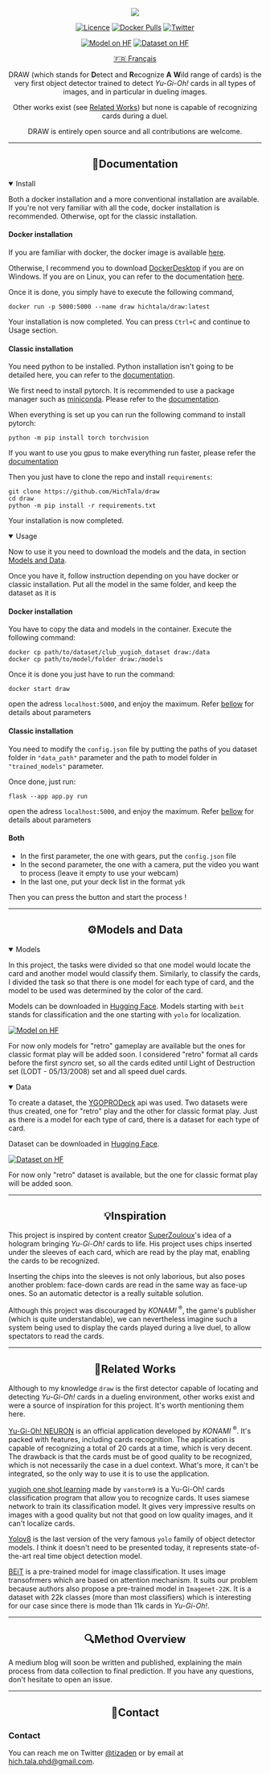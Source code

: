 <div align="center">
    <p>
        <img src="figures/banner-draw.png">
    </p>


<div>


[![Licence](https://img.shields.io/github/license/Ileriayo/markdown-badges?style=flat)](LICENSE)
[![Docker Pulls](https://img.shields.io/docker/pulls/hichtala/draw?logo=docker)](https://hub.docker.com/r/hichtala/draw/)
[![Twitter](https://badgen.net/badge/icon/twitter?icon=twitter&label)](https://twitter.com/tiazden)

[![Model on HF](https://huggingface.co/datasets/huggingface/badges/resolve/main/model-on-hf-sm.svg)](https://huggingface.co/HichTala/draw)
[![Dataset on HF](https://huggingface.co/datasets/huggingface/badges/resolve/main/dataset-on-hf-sm.svg)](https://huggingface.co/datasets/HichTala/yugioh_dataset)

[🇫🇷 Français](README_fr.md)

DRAW (which stands for **D**etect and **R**ecognize **A** **W**ild range of cards) is the very first object detector
trained to detect _Yu-Gi-Oh!_ cards in all types of images, and in particular in dueling images.

Other works exist (see [Related Works](#div-aligncenterrelated-worksdiv)) but none is capable of recognizing cards during a duel.

DRAW is entirely open source and all contributions are welcome.

</div>

</div>

---
## <div align="center">📄Documentation</div>

<details open>
<summary>
Install
</summary>

Both a docker installation and a more conventional installation are available. If you're not very familiar with all the code, 
docker installation is recommended. Otherwise, opt for the classic installation.

#### Docker installation

If you are familiar with docker, the docker image is available [here](https://hub.docker.com/r/hichtala/draw).

Otherwise, I recommend you to download [DockerDesktop](https://www.docker.com/products/docker-desktop/) if you are on Windows.
If you are on Linux, you can refer to the documentation [here](https://docs.docker.com/engine/install/).

Once it is done, you simply have to execute the following command,
```shell
docker run -p 5000:5000 --name draw hichtala/draw:latest
```
Your installation is now completed. You can press `Ctrl+C` and continue to Usage section.


#### Classic installation

You need python to be installed. Python installation isn't going to be detailed here, you can refer to the [documentation](https://www.python.org/).

We first need to install pytorch. It is recommended to use a package manager such as [miniconda](https://docs.conda.io/projects/miniconda/en/latest/). 
Please refer to the [documentation](https://docs.conda.io/projects/miniconda/en/latest/).

When everything is set up you can run the following command to install pytorch:
```shell
python -m pip install torch torchvision
```
If you want to use you gpus to make everything run faster, please refer the [documentation](https://pytorch.org/get-started/locally/)

Then you just have to clone the repo and install `requirements`:
```shell
git clone https://github.com/HichTala/draw
cd draw
python -m pip install -r requirements.txt
```

Your installation is now completed.

</details>

<details open>
<summary>Usage</summary>

Now to use it you need to download the models and the data, in section [Models and Data](#div-aligncentermodels-and-datadiv).

Once you have it, follow instruction depending on you have docker or classic installation.
Put all the model in the same folder, and keep the dataset as it is

#### Docker installation

You have to copy the data and models in the container. Execute the following command:

```shell
docker cp path/to/dataset/club_yugioh_dataset draw:/data
docker cp path/to/model/folder draw:/models
```

Once it is done you just have to run the command:
```shell
docker start draw
```
open the adress `localhost:5000`, and enjoy the maximum. Refer [bellow](#both) for details about parameters


#### Classic installation

You need to modify the `config.json` file by putting the paths of you dataset folder in `"data_path"` parameter 
and the path to model folder in `"trained_models"` parameter.

Once done, just run:
```shell
flask --app app.py run
```
open the adress `localhost:5000`, and enjoy the maximum. Refer [bellow](#both) for details about parameters

#### Both

* In the first parameter, the one with gears, put the `config.json` file
* In the second parameter, the one with a camera, put the video you want to process (leave it empty to use your webcam)
* In the last one, put your deck list in the format `ydk`

Then you can press the button and start the process !

</details>

---
## <div align="center">⚙️Models and Data</div>

<details open>
<summary>Models</summary>

In this project, the tasks were divided so that one model would locate the card and another model would classify them. 
Similarly, to classify the cards, I divided the task so that there is one model for each type of card,
and the model to be used was determined by the color of the card.

Models can be downloaded in <a href="https://huggingface.co/HichTala/draw">Hugging Face</a>. 
Models starting with `beit` stands for classification and the one starting with `yolo` for localization.

[![Model on HF](https://huggingface.co/datasets/huggingface/badges/resolve/main/model-on-hf-sm.svg)](https://huggingface.co/HichTala/draw)

For now only models for "retro" gameplay are available but the ones for classic format play will be added soon.
I considered "retro" format all cards before the first _syncro_ set, so all the cards edited until Light of Destruction set (LODT - 05/13/2008) set and all speed duel cards.  

</details>

<details open>
<summary>Data</summary>

To create a dataset, the <a href="https://ygoprodeck.com/api-guide/">YGOPRODeck</a> api was used. Two datasets were thus created, 
one for "retro" play and the other for classic format play. Just as there is a model for each type of card,
there is a dataset for each type of card.

Dataset can be downloaded in <a href="">Hugging Face</a>.

[![Dataset on HF](https://huggingface.co/datasets/huggingface/badges/resolve/main/dataset-on-hf-sm.svg)](https://huggingface.co/datasets/HichTala/yugioh_dataset)

For now only "retro" dataset is available, but the one for classic format play will be added soon.


</details>


---
## <div align="center">💡Inspiration</div>

This project is inspired by content creator [SuperZouloux](https://www.youtube.com/watch?v=64-LfbggqKI)'s idea of a hologram bringing _Yu-Gi-Oh!_ cards to life. 
His project uses chips inserted under the sleeves of each card, 
which are read by the play mat, enabling the cards to be recognized.

Inserting the chips into the sleeves is not only laborious, but also poses another problem: 
face-down cards are read in the same way as face-up ones. 
So an automatic detector is a really suitable solution.

Although this project was discouraged by _KONAMI_ <sup>®</sup>, the game's publisher (which is quite understandable),
we can nevertheless imagine such a system being used to display the cards played during a live duel, 
to allow spectators to read the cards.

---
## <div align="center">🔗Related Works</div>

Although to my knowledge `draw` is the first detector capable of locating and detecting _Yu-Gi-Oh!_ cards in a dueling environment, 
other works exist and were a source of inspiration for this project. It's worth mentioning them here.

[Yu-Gi-Oh! NEURON](https://www.konami.com/games/eu/fr/products/yugioh_neuron/) is an official application developed by _KONAMI_ <sup>®</sup>.
It's packed with features, including cards recognition. The application is capable of recognizing a total of 20 cards at a time, which is very decent. 
The drawback is that the cards must be of good quality to be recognized, which is not necessarily the case in a duel context. 
What's more, it can't be integrated, so the only way to use it is to use the application.

[yugioh one shot learning](https://github.com/vanstorm9/yugioh-one-shot-learning) made by `vanstorm9` is a 
Yu-Gi-Oh! cards classification program that allow you to recognize cards. It uses siamese network to train its classification
model. It gives very impressive results on images with a good quality but not that good on low quality images, and it 
can't localize cards.

[Yolov8](https://github.com/ultralytics/ultralytics) is the last version of the very famous `yolo` family of object detector models.
I think it doesn't need to be presented today, it represents state-of-the-art real time object detection model.

[BEiT](https://arxiv.org/pdf/2106.08254.pdf) is a pre-trained model for image classification. It uses image transofrmers 
which are based on attention mechanism. It suits our problem because authors also propose a pre-trained model in `Imagenet-22K`.
It is a dataset with 22k classes (more than most classifiers) which is interesting for our case since there is mode than 11k cards in _Yu-Gi-Oh!_. 

---
## <div align="center">🔍Method Overview</div>

A medium blog will soon be written and published, explaining the main process from data collection to final prediction.
If you have any questions, don't hesitate to open an issue.

---
## <div align="center">📧Contact</div>

### Contact

You can reach me on Twitter [@tizaden](https://twitter.com/tiazden) or by email at [hich.tala.phd@gmail.com](mailto:hich.tala.phd@gmail.com).

